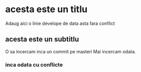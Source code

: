 # acesta este un titlu

Adaug aici o linie develope
de data asta fara conflict

## acesta este un subtitlu

O sa incercam inca un commit pe masteri
Mai incercam odata.
### inca odata cu conflicte

